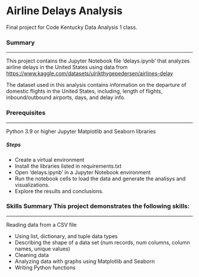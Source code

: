 # Airline Delays Analysis

Final project for Code Kentucky Data Analysis 1 class.

### Summary
***

This project contains the Jupyter Notebook file ‘delays.ipynb’ that analyzes airline delays in the United States using data from https://www.kaggle.com/datasets/ulrikthygepedersen/airlines-delay 

The dataset used in this analysis contains information on the departure of domestic flights in the United States, including, length of flights, inbound/outbound airports, days, and delay info.

### Prerequisites
***

Python 3.9 or higher
Jupyter
Matplotlib and Seaborn libraries

##### Steps

* Create a virtual environment
* Install the libraries listed in requirements.txt
* Open ‘delays.ipynb’ in a Jupyter Notebook environment
* Run the notebook cells to load the data and generate the analisys and visualizations.
* Explore the results and conclusions.

### Skills Summary This project demonstrates the following skills:
***
Reading data from a CSV file
* Using list, dictionary, and tuple data types
* Describing the shape of a data set (num records, num columns, column names, unique values)
* Cleaning data
* Analyzing data with graphs using Matplotlib and Seaborn
* Writing Python functions

